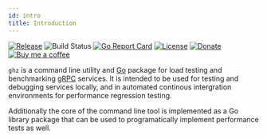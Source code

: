 ```yaml
---
id: intro
title: Introduction
---
```


[![Release](https://img.shields.io/github/release/bojand/ghz.svg?style=flat-square)](https://github.com/chalk-ai/ghz/releases/latest) 
![Build Status](https://github.com/chalk-ai/ghz/workflows/build/badge.svg)
[![Go Report Card](https://goreportcard.com/badge/github.com/chalk-ai/ghz?style=flat-square)](https://goreportcard.com/report/github.com/chalk-ai/ghz)
[![License](https://img.shields.io/github/license/bojand/ghz.svg?style=flat-square)](https://raw.githubusercontent.com/bojand/ghz/master/LICENSE)
[![Donate](https://img.shields.io/badge/Donate-PayPal-green.svg?style=flat-square)](https://www.paypal.me/bojandj)
[![Buy me a coffee](https://img.shields.io/badge/buy%20me-a%20coffee-orange.svg?style=flat-square)](https://www.buymeacoffee.com/bojand)

`ghz` is a command line utility and [Go](http://golang.org/) package for load testing and benchmarking [gRPC](http://grpc.io) services. It is intended to be used for testing and debugging services locally, and in automated continous intergration environments for performance regression testing.

Additionally the core of the command line tool is implemented as a Go library package that can be used to programatically implement performance tests as well.
